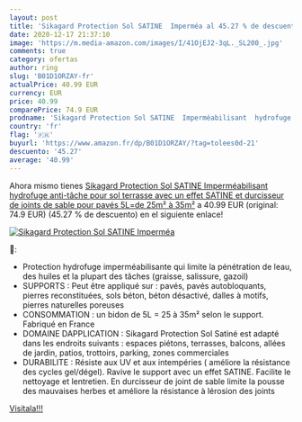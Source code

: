 ```yaml
---
layout: post
title: 'Sikagard Protection Sol SATINE  Imperméa al 45.27 % de descuento'
date: 2020-12-17 21:37:10
image: 'https://m.media-amazon.com/images/I/41OjEJ2-3qL._SL200_.jpg'
comments: true
category: ofertas
author: ring
slug: 'B01D1ORZAY-fr'
actualPrice: 40.99 EUR
currency: EUR
price: 40.99
comparePrice: 74.9 EUR
prodname: 'Sikagard Protection Sol SATINE  Imperméabilisant  hydrofuge anti-tâche pour sol  terrasse avec un effet SATINE et durcisseur de joints de sable pour pavés  5L=de 25m² à 35m²'
country: 'fr'
flag: '🇫🇷'
buyurl: 'https://www.amazon.fr/dp/B01D1ORZAY/?tag=tolees0d-21'
descuento: '45.27'
average: '40.99'
---
```


Ahora mismo tienes [Sikagard Protection Sol SATINE  Imperméabilisant  hydrofuge anti-tâche pour sol  terrasse avec un effet SATINE et durcisseur de joints de sable pour pavés  5L=de 25m² à 35m²](https://www.amazon.fr/dp/B01D1ORZAY/?tag=tolees0d-21) a 40.99 EUR (original: 74.9 EUR) (45.27 %  de descuento) en el siguiente enlace!

[![Sikagard Protection Sol SATINE  Imperméa](https://m.media-amazon.com/images/I/41OjEJ2-3qL._SL200_.jpg)](https://www.amazon.fr/dp/B01D1ORZAY/?tag=tolees0d-21)

🔎:

- Protection hydrofuge imperméabilisante qui limite la pénétration de leau, des huiles et la plupart des tâches (graisse, salissure, gazoil)
- SUPPORTS : Peut être appliqué sur : pavés, pavés autobloquants, pierres reconstituées, sols béton, béton désactivé, dalles à motifs, pierres naturelles poreuses
- CONSOMMATION : un bidon de 5L = 25 à 35m² selon le support. Fabriqué en France
- DOMAINE DAPPLICATION : Sikagard Protection Sol Satiné est adapté dans les endroits suivants : espaces piétons, terrasses, balcons, allées de jardin, patios, trottoirs, parking, zones commerciales
- DURABILITE : Résiste aux UV et aux intempéries ( améliore la résistance des cycles gel/dégel). Ravive le support avec un effet SATINE. Facilite le nettoyage et lentretien. En durcisseur de joint de sable limite la pousse des mauvaises herbes et améliore la résistance à lérosion des joints

[Visítala!!!](https://www.amazon.fr/dp/B01D1ORZAY/?tag=tolees0d-21)
